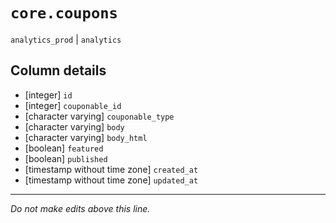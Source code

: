 # `core.coupons`
`analytics_prod` | `analytics`

## Column details
* [integer]   `id`
* [integer]   `couponable_id`
* [character varying] `couponable_type`
* [character varying] `body`
* [character varying] `body_html`
* [boolean]   `featured`
* [boolean]   `published`
* [timestamp without time zone] `created_at`
* [timestamp without time zone] `updated_at`

-------------------------------------------------------------------------------
*Do not make edits above this line.*
